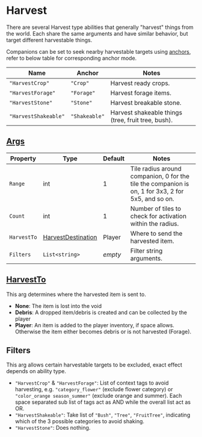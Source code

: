 # Harvest

There are several Harvest type abilities that generally "harvest" things from the world. Each share the same arguments and have similar behavior, but target different harvestable things.

Companions can be set to seek nearby harvestable targets using [anchors](3.1-Anchors.md), refer to below table for corresponding anchor mode.

| Name | Anchor | Notes |
| ---- | ------ | ----- |
| `"HarvestCrop"` | `"Crop"` | Harvest ready crops. |
| `"HarvestForage"` | `"Forage"` | Harvest forage items. |
| `"HarvestStone"` | `"Stone"` | Harvest breakable stone. |
| `"HarvestShakeable"` | `"Shakeable"` | Harvest shakeable things (tree, fruit tree, bush). |

## [Args](~/api/TrinketTinker.Models.AbilityArgs.HarvestArgs.yml)

| Property | Type | Default | Notes |
| -------- | ---- | ------- | ----- |
| `Range` | int | 1 | Tile radius around companion, 0 for the tile the companion is on, 1 for 3x3, 2 for 5x5, and so on. |
| `Count` | int | 1 | Number of tiles to check for activation within the radius. |
| `HarvestTo` | [HarvestDestination](~/api/TrinketTinker.Models.AbilityArgs.HarvestDestination.yml) | Player | Where to send the harvested item. |
| `Filters` | `List<string>` | _empty_ | Filter string arguments. |

## [HarvestTo](~/api/TrinketTinker.Models.AbilityArgs.HarvestDestination.yml)

This arg determines where the harvested item is sent to.

- **None**: The item is lost into the void
- **Debris**: A dropped item/debris is created and can be collected by the player
- **Player**: An item is added to the player inventory, if space allows. Otherwise the item either becomes debris or is not harvested (Forage).

## Filters

This arg allows certain harvestable targets to be excluded, exact effect depends on ability type.

- `"HarvestCrop"` & `"HarvestForage"`: List of context tags to avoid harvesting, e.g. `"category_flower"` (exclude flower category) or `"color_orange season_summer"` (exclude orange and summer). Each space separated sub list of tags act as AND while the overall list act as OR.
- `"HarvestShakeable"`: Take list of `"Bush"`, `"Tree"`, `"FruitTree"`, indicating which of the 3 possible categories to avoid shaking.
- `"HarvestStone"`: Does nothing.
